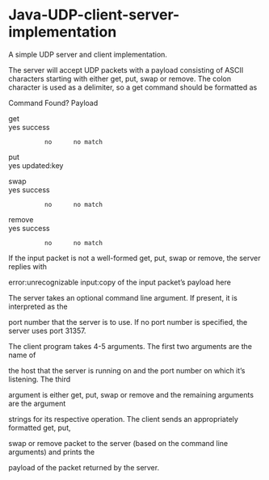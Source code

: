 # Java-UDP-client-server-implementation

A simple UDP server and client implementation.  

The server will accept UDP packets with a payload consisting of ASCII
characters starting with either get, put, swap or remove. The colon character is used as a delimiter, 
so a get command should be formatted as

Command       Found?  Payload

get           
              yes      success

              no      no match

put           
              yes     updated:key

swap          
              yes     success

              no      no match

remove        
              yes     success

              no      no match


If the input packet is not a well-formed get, put, swap or remove, the server replies with

error:unrecognizable input:copy of the input packet’s payload here

The server takes an optional command line argument. If present, it is interpreted as the 

port number that the server is to use. If no port number is specified, the server uses port 31357.

The client program takes 4-5 arguments. The first two arguments are the name of 

the host that the server is running on and the port number on which it’s listening. The third 

argument is either get, put, swap or remove and the remaining arguments are the argument 

strings for its respective operation. The client sends an appropriately formatted get, put, 

swap or remove packet to the server (based on the command line arguments) and prints the 

payload of the packet returned by the server.
